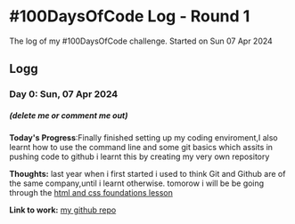 # #100DaysOfCode Log - Round 1 

The log of my #100DaysOfCode challenge. Started on Sun 07 Apr 2024

## Logg

### Day 0: Sun, 07 Apr 2024
##### (delete me or comment me out)

**Today's Progress**:Finally finished setting up my coding enviroment,I also learnt how to use the command line and some git basics which assits in pushing code to github i learnt this by creating my very own repository

**Thoughts:** last year when i first started i used to think Git and Github are of the same company,until i learnt otherwise. tomorow i will be be going through the [html and css foundations lesson](https://www.theodinproject.com/paths/foundations/courses/foundations)

**Link to work:** [my github repo](https://github.com/Luckyscode/git-test/)
